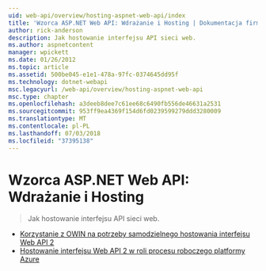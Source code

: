 ```yaml
---
uid: web-api/overview/hosting-aspnet-web-api/index
title: 'Wzorca ASP.NET Web API: Wdrażanie i Hosting | Dokumentacja firmy Microsoft'
author: rick-anderson
description: Jak hostowanie interfejsu API sieci web.
ms.author: aspnetcontent
manager: wpickett
ms.date: 01/26/2012
ms.topic: article
ms.assetid: 500be045-e1e1-478a-97fc-0374645dd95f
ms.technology: dotnet-webapi
msc.legacyurl: /web-api/overview/hosting-aspnet-web-api
msc.type: chapter
ms.openlocfilehash: a3deeb8dee7c61ee68c6490fb556de46631a2531
ms.sourcegitcommit: 953ff9ea4369f154d6fd0239599279ddd3280009
ms.translationtype: MT
ms.contentlocale: pl-PL
ms.lasthandoff: 07/03/2018
ms.locfileid: "37395138"
---
```

<a name="aspnet-web-api-deployment-and-hosting"></a>Wzorca ASP.NET Web API: Wdrażanie i Hosting
====================
> Jak hostowanie interfejsu API sieci web.


- [Korzystanie z OWIN na potrzeby samodzielnego hostowania interfejsu Web API 2](use-owin-to-self-host-web-api.md)
- [Hostowanie interfejsu Web API 2 w roli procesu roboczego platformy Azure](host-aspnet-web-api-in-an-azure-worker-role.md)
